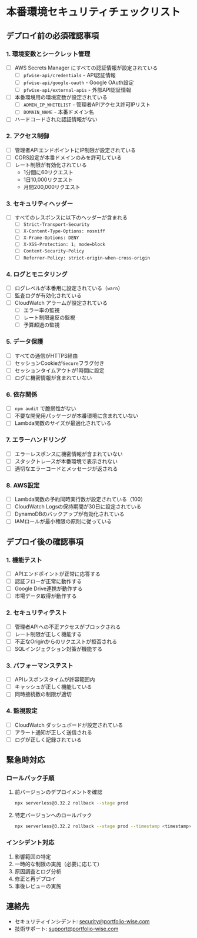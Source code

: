 # 本番環境セキュリティチェックリスト

## デプロイ前の必須確認事項

### 1. 環境変数とシークレット管理
- [ ] AWS Secrets Manager にすべての認証情報が設定されている
  - [ ] `pfwise-api/credentials` - API認証情報
  - [ ] `pfwise-api/google-oauth` - Google OAuth設定
  - [ ] `pfwise-api/external-apis` - 外部API認証情報
- [ ] 本番環境用の環境変数が設定されている
  - [ ] `ADMIN_IP_WHITELIST` - 管理者APIアクセス許可IPリスト
  - [ ] `DOMAIN_NAME` - 本番ドメイン名
- [ ] ハードコードされた認証情報がない

### 2. アクセス制御
- [ ] 管理者APIエンドポイントにIP制限が設定されている
- [ ] CORS設定が本番ドメインのみを許可している
- [ ] レート制限が有効化されている
  - 1分間に60リクエスト
  - 1日10,000リクエスト
  - 月間200,000リクエスト

### 3. セキュリティヘッダー
- [ ] すべてのレスポンスに以下のヘッダーが含まれる
  - [ ] `Strict-Transport-Security`
  - [ ] `X-Content-Type-Options: nosniff`
  - [ ] `X-Frame-Options: DENY`
  - [ ] `X-XSS-Protection: 1; mode=block`
  - [ ] `Content-Security-Policy`
  - [ ] `Referrer-Policy: strict-origin-when-cross-origin`

### 4. ログとモニタリング
- [ ] ログレベルが本番用に設定されている（`warn`）
- [ ] 監査ログが有効化されている
- [ ] CloudWatch アラームが設定されている
  - [ ] エラー率の監視
  - [ ] レート制限違反の監視
  - [ ] 予算超過の監視

### 5. データ保護
- [ ] すべての通信がHTTPS経由
- [ ] セッションCookieが`Secure`フラグ付き
- [ ] セッションタイムアウトが1時間に設定
- [ ] ログに機密情報が含まれていない

### 6. 依存関係
- [ ] `npm audit` で脆弱性がない
- [ ] 不要な開発用パッケージが本番環境に含まれていない
- [ ] Lambda関数のサイズが最適化されている

### 7. エラーハンドリング
- [ ] エラーレスポンスに機密情報が含まれていない
- [ ] スタックトレースが本番環境で表示されない
- [ ] 適切なエラーコードとメッセージが返される

### 8. AWS設定
- [ ] Lambda関数の予約同時実行数が設定されている（100）
- [ ] CloudWatch Logsの保持期間が30日に設定されている
- [ ] DynamoDBのバックアップが有効化されている
- [ ] IAMロールが最小権限の原則に従っている

## デプロイ後の確認事項

### 1. 機能テスト
- [ ] APIエンドポイントが正常に応答する
- [ ] 認証フローが正常に動作する
- [ ] Google Drive連携が動作する
- [ ] 市場データ取得が動作する

### 2. セキュリティテスト
- [ ] 管理者APIへの不正アクセスがブロックされる
- [ ] レート制限が正しく機能する
- [ ] 不正なOriginからのリクエストが拒否される
- [ ] SQLインジェクション対策が機能する

### 3. パフォーマンステスト
- [ ] APIレスポンスタイムが許容範囲内
- [ ] キャッシュが正しく機能している
- [ ] 同時接続数の制限が適切

### 4. 監視設定
- [ ] CloudWatch ダッシュボードが設定されている
- [ ] アラート通知が正しく送信される
- [ ] ログが正しく記録されている

## 緊急時対応

### ロールバック手順
1. 前バージョンのデプロイメントを確認
   ```bash
   npx serverless@3.32.2 rollback --stage prod
   ```

2. 特定バージョンへのロールバック
   ```bash
   npx serverless@3.32.2 rollback --stage prod --timestamp <timestamp>
   ```

### インシデント対応
1. 影響範囲の特定
2. 一時的な制限の実施（必要に応じて）
3. 原因調査とログ分析
4. 修正と再デプロイ
5. 事後レビューの実施

## 連絡先
- セキュリティインシデント: security@portfolio-wise.com
- 技術サポート: support@portfolio-wise.com